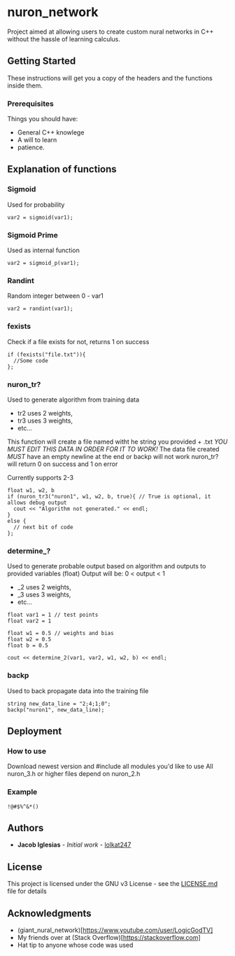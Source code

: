 # nuron_network

Project aimed at allowing users to create custom nural networks in C++ without the hassle of learning calculus.

## Getting Started

These instructions will get you a copy of the headers and the functions inside them.

### Prerequisites

Things you should have:
* General C++ knowlege
* A will to learn
* patience.

## Explanation of functions

### Sigmoid
Used for probability
```
var2 = sigmoid(var1);
```

### Sigmoid Prime
Used as internal function
```
var2 = sigmoid_p(var1);
```

### Randint
Random integer between 0 - var1
```
var2 = randint(var1);
```

### fexists
Check if a file exists for not, returns 1 on success
```
if (fexists("file.txt")){
  //Some code
};
```

### nuron_tr?
Used to generate algorithm from training data

* tr2 uses 2 weights,
* tr3 uses 3 weights,
* etc...

This function will create a file named witht he string you provided + .txt
_YOU MUST EDIT THIS DATA IN ORDER FOR IT TO WORK!_
The data file created _MUST_ have an empty newline at the end or backp will not work
nuron_tr? will return 0 on success and 1 on error

Currently supports 2-3
```
float w1, w2, b
if (nuron_tr3("nuron1", w1, w2, b, true){ // True is optional, it allows debug output
  cout << "Algorithm not generated." << endl;
}
else {
  // next bit of code
};
```

### determine_?
Used to generate probable output based on algorithm and outputs to provided variables (float)
Output will be: 0 < output < 1

* _2 uses 2 weights,
* _3 uses 3 weights,
* etc...

```
float var1 = 1 // test points
float var2 = 1

float w1 = 0.5 // weights and bias
float w2 = 0.5
float b = 0.5

cout << determine_2(var1, var2, w1, w2, b) << endl;
```

### backp
Used to back propagate data into the training file
```
string new_data_line = "2;4;1;0";
backp("nuron1", new_data_line);
```

## Deployment

### How to use

Download newest version and #include all modules you'd like to use
All nuron_3.h or higher files depend on nuron_2.h

### Example

```
!@#$%^&*()
```

## Authors

* **Jacob Iglesias** - *Initial work* - [lolkat247](https://github.com/lolkat247)

## License

This project is licensed under the GNU v3 License - see the [LICENSE.md](LICENSE.md) file for details

## Acknowledgments

* (giant_nural_network)[https://www.youtube.com/user/LogicGodTV] 
* My friends over at (Stack Overflow)[https://stackoverflow.com]
* Hat tip to anyone whose code was used
